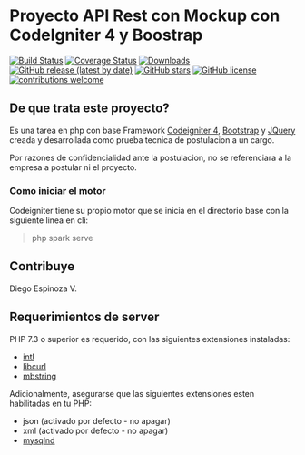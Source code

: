 # Proyecto API Rest con Mockup con CodeIgniter 4 y Boostrap

[![Build Status](https://github.com/codeigniter4/CodeIgniter4/workflows/PHPUnit/badge.svg)](https://github.com/codeigniter4/CodeIgniter4/actions?query=workflow%3A%22PHPUnit%22)
[![Coverage Status](https://coveralls.io/repos/github/codeigniter4/CodeIgniter4/badge.svg?branch=develop)](https://coveralls.io/github/codeigniter4/CodeIgniter4?branch=develop)
[![Downloads](https://poser.pugx.org/codeigniter4/framework/downloads)](https://packagist.org/packages/codeigniter4/framework)
[![GitHub release (latest by date)](https://img.shields.io/github/v/release/codeigniter4/CodeIgniter4)](https://packagist.org/packages/codeigniter4/framework)
[![GitHub stars](https://img.shields.io/github/stars/codeigniter4/CodeIgniter4)](https://packagist.org/packages/codeigniter4/framework)
[![GitHub license](https://img.shields.io/github/license/codeigniter4/CodeIgniter4)](https://github.com/codeigniter4/CodeIgniter4/blob/develop/LICENSE)
[![contributions welcome](https://img.shields.io/badge/contributions-welcome-brightgreen.svg?style=flat)](https://github.com/codeigniter4/CodeIgniter4/pulls)


## De que trata este proyecto?

Es una tarea en php con base Framework [Codeigniter 4](http://codeigniter.com), [Bootstrap](http://codeigniter.com) y [JQuery](https://jquery.com/) creada y desarrollada como prueba tecnica de postulacion a un cargo.

Por razones de confidencialidad ante la postulacion, no se referenciara a la empresa a postular ni el proyecto.

### Como iniciar el motor

Codeigniter tiene su propio motor que se inicia en el directorio base con la siguiente linea en cli:
> php spark serve

## Contribuye

Diego Espinoza V.

## Requerimientos de server

PHP 7.3 o superior es requerido, con las siguientes extensiones instaladas:


- [intl](http://php.net/manual/en/intl.requirements.php)
- [libcurl](http://php.net/manual/en/curl.requirements.php)
- [mbstring](http://php.net/manual/en/mbstring.installation.php)

Adicionalmente, asegurarse que las siguientes extensiones esten habilitadas en tu PHP:

- json (activado por defecto - no apagar)
- xml (activado por defecto - no apagar)
- [mysqlnd](http://php.net/manual/en/mysqlnd.install.php)